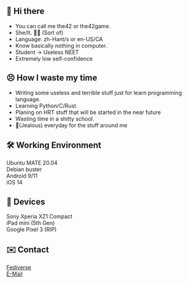 ## 👋 Hi there
- You can call me the42 or the42game.
- She/It. 🏳️‍⚧️ (Sort of)
- Language: zh-Hant/s or en-US/CA
- Know basically nothing in computer.
- Student -> Useless NEET
- Extremely low self-confidence

## 😣 How I waste my time
- Writing some useless and terrible stuff just for learn programming language.
- Learning Python/C/Rust.
- Planing on HRT stuff that will be started in the near future
- Wasting time in a shitty school.
- 🍋(Jealous) everyday for the stuff around me

## 🛠️ Working Environment
Ubuntu MATE 20.04
<br>
Debian buster
<br>
Android 9/11
<br>
iOS 14

## 💽 Devices
Sony Xperia XZ1 Compact
<br>
iPad mini (5th Gen)
<br>
Google Pixel 3 (RIP)

## ✉️ Contact
[Fediverse](https://rosehip.moe/@42lzmr)
<br>
[E-Mail](mailto:the42game@rosehip.moe)
